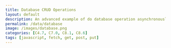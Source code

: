 ```yaml
---
title: Database CRUD Operations
layout: default
description: An advanced example of do database operation asynchronously between JavaScript and Backend Database.
permalink: /data/database
image: /images/database.png
categories: [C4.7, C7.0, C8.1, C8.6]
tags: [javascript, fetch, get, post, put]
---
```

<!DOCTYPE html>
<html> 
  
  <head>
    <title>Review's Average: </title>
  </head>
  <body>
    <p id="response"></p>
    <script>
        const url = "http://localhost:5000/";
    const options = {
      method: 'GET', // *GET, POST, PUT, DELETE, etc.
      mode: 'cors', // no-cors, *cors, same-origin
      cache: 'default', // *default, no-cache, reload, force-cache, only-if-cached
      credentials: 'omit', // include, *same-origin, omit
      headers: {
        'Content-Type': 'application/json',
        'Access-Control-Allow-Origin':'https://tanishapatil1234.github.io',
        'Access-Control-Allow-Methods':'GET'
      }
      // 'Content-Type': 'application/x-www-form-urlencoded',
    },
      fetch(url)
        .then(response => response.text())
        .then(data => {
          console.log('The average rate is: ' + data)
          })
        .catch(error => {
          console.error('Error fetching')
        });
    </script>
  </body>
</html>
